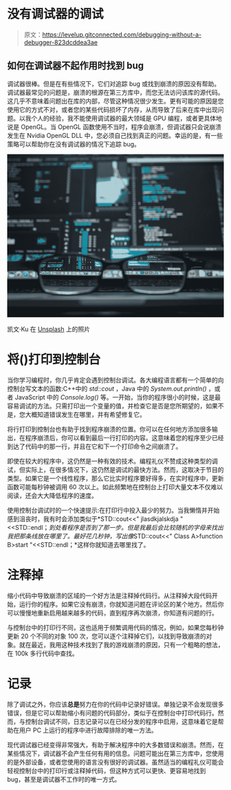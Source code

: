 # 没有调试器的调试

> 原文：<https://levelup.gitconnected.com/debugging-without-a-debugger-823dcddea3ae>

## 如何在调试器不起作用时找到 bug

调试器很棒。但是在有些情况下，它们对追踪 bug 或找到崩溃的原因没有帮助。调试器最常见的问题是，崩溃的根源在第三方库中，而您无法访问该库的源代码。这几乎不意味着问题出在库的内部，尽管这种情况很少发生。更有可能的原因是您使用它的方式不对，或者您的某些代码损坏了内存，从而导致了后来在库中出现问题。以我个人的经验，我不能使用调试器的最大领域是 GPU 编程，或者更具体地说是 OpenGL。当 OpenGL 函数使用不当时，程序会崩溃，但调试器只会说崩溃发生在 Nvidia OpenGL DLL 中，您必须自己找到真正的问题。幸运的是，有一些策略可以帮助你在没有调试器的情况下追踪 bug。

![](img/28cd95676569d9d0c3814b2c8ec02ffc.png)

凯文·Ku 在 [Unsplash](https://unsplash.com?utm_source=medium&utm_medium=referral) 上的照片

# 将()打印到控制台

当你学习编程时，你几乎肯定会遇到控制台调试。各大编程语言都有一个简单的向控制台写文本的函数:C++中的 *std::cout* ，Java 中的 *System.out.println()* ，或者 JavaScript 中的 *Console.log()* 等。一开始，当你的程序很小的时候，这是最容易调试的方法。只需打印出一个变量的值，并检查它是否是您所期望的，如果不是，您大概知道错误发生在哪里，并有希望修复它。

将行打印到控制台也有助于找到程序崩溃的位置。你可以在任何地方添加很多输出，在程序崩溃后，你可以看到最后一行打印的内容。这意味着您的程序至少已经到达了代码中的那一行，并且在它和下一个打印命令之间崩溃了。

即使在较大的程序中，这仍然是一种有效的技术。编程礼仪不赞成这种类型的调试，但实际上，在很多情况下，这仍然是调试的最快方法。然而，这取决于节目的类型。如果它是一个线性程序，那么它比实时程序要好得多，在实时程序中，更新函数可能每秒钟被调用 60 次以上。如此频繁地在控制台上打印大量文本不仅难以阅读，还会大大降低程序的速度。

使用控制台调试时的一个快速提示:在打印行中投入最少的努力。当我懒惰并开始感到沮丧时，我有时会添加类似于*STD::cout<<" jlasdkjalskdja "<<STD::endl；*到处看程序是否到了那一步。但是我最后会比较随机的字母来找出我把那条线放在哪里了。最好花几秒钟，写出像*STD::cout<<" Class A>function B>start "<<STD::endl；*这样你就知道去哪里找了。

# 注释掉

缩小代码中导致崩溃的区域的一个好方法是注释掉代码行。从注释掉大段代码开始，运行你的程序。如果它没有崩溃，你就知道问题在评论区的某个地方。然后你可以慢慢地重新启用越来越多的代码，直到程序再次崩溃，你知道有问题的行。

与控制台中的打印行不同，这也适用于频繁调用代码的情况，例如，如果您每秒钟更新 20 个不同的对象 100 次，您可以逐个注释掉它们，以找到导致崩溃的对象。就在最近，我用这种技术找到了我的游戏崩溃的原因，只有一个粗略的想法，在 100k 多行代码中查找。

# 记录

除了调试之外，你应该**总是**努力在你的代码中记录好错误。单独记录不会发现很多错误，但是它可以帮助缩小有问题的代码部分，类似于在控制台中打印代码行。然而，与控制台调试不同，日志记录可以在已经分发的程序中启用，这意味着它是帮助在用户 PC 上运行的程序中进行故障排除的唯一方法。

现代调试器已经变得非常强大，有助于解决程序中的大多数错误和崩溃。然而，在某些情况下，调试器不会产生任何有用的信息。问题可能出在第三方库中，您使用的是外部设备，或者您使用的语言没有很好的调试器。虽然适当的编程礼仪可能会轻视控制台中的打印行或注释掉代码，但这种方式可以更快、更容易地找到 bug，甚至是调试器不工作时的唯一方式。